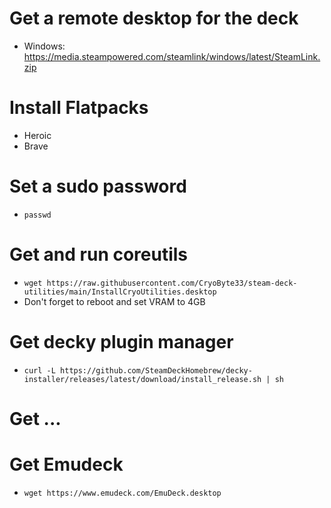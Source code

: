 # Get a remote desktop for the deck
* Windows: https://media.steampowered.com/steamlink/windows/latest/SteamLink.zip

# Install Flatpacks
* Heroic
* Brave

# Set a sudo password
* `passwd`

# Get and run coreutils
* `wget https://raw.githubusercontent.com/CryoByte33/steam-deck-utilities/main/InstallCryoUtilities.desktop`
* Don't forget to reboot and set VRAM to 4GB

# Get decky plugin manager
* `curl -L https://github.com/SteamDeckHomebrew/decky-installer/releases/latest/download/install_release.sh | sh`

# Get ...

# Get Emudeck
* `wget https://www.emudeck.com/EmuDeck.desktop`
